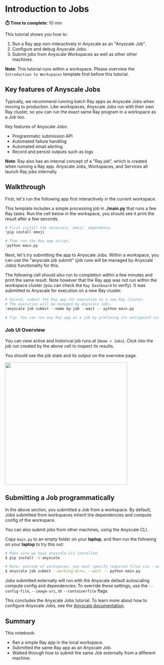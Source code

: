 # Introduction to Jobs

**⏱️ Time to complete**: 10 min

This tutorial shows you how to:
1. Run a Ray app non-interactively in Anyscale as an "Anyscale Job".
2. Configure and debug Anyscale Jobs.
3. Submit jobs from Anyscale Workspaces as well as other other machines.

**Note**: This tutorial runs within a workspace. Please overview the `Introduction to Workspaces` template first before this tutorial.

## Key features of Anyscale Jobs

Typically, we recommend running batch Ray apps as Anyscale Jobs when moving to production. Like workspaces, Anyscale Jobs run with their own Ray cluster, so you can run the exact same Ray program in a workspace as a Job too.

Key features of Anyscale Jobs:
- Programmatic submission API
- Automated failure handling
- Automated email alerting
- Record and persist outputs such as logs


**Note**: Ray also has an internal concept of a "Ray job", which is created when running a Ray app. Anyscale Jobs, Workspaces, and Services all launch Ray jobs internally.

## Walkthrough

First, let's run the following app first interactively in the current workspace.

This template includes a simple processing job in **./main.py** that runs a few Ray tasks. Run the cell below in the workspace, you should see it print the result after a few seconds.


```python
# First install the necessary `emoji` dependency.
!pip install emoji
```


```python
# Then run the Ray app script.
!python main.py
```

Next, let's try submitting the app to Anyscale Jobs. Within a workspace, you can use the "anyscale job submit" (job runs will be managed by Anyscale Jobs) functionality for this.

The following cell should also run to completion within a few minutes and print the same result. Note however that the Ray app was not run within the workspace cluster (you can check the ``Ray Dashboard`` to verify). It was submitted to Anyscale for execution on a new Ray cluster.


```python
# Second, submit the Ray app for execution on a new Ray cluster.
# The execution will be managed by Anyscale Jobs.
!anyscale job submit --name my-job --wait -- python main.py

# Tip: You can run any Ray app as a job by prefixing its entrypoint with "anyscale job submit --".
```

### Job UI Overview

You can view active and historical job runs at (`Home > Jobs`). Click into the job run created by the above cell to inspect its results.

You should see the job state and its output on the overview page.

<img src="assets/anyscale-job.png" height=400px>

## Submitting a Job programmatically

In the above section, you submitted a Job from a workspace. By default, Jobs submitted from workspaces inherit the dependencies and compute config of the workspace.

You can also submit jobs from other machines, using the Anyscale CLI. 

Copy ``main.py`` to an empty folder on your **laptop**, and then run the following on your **laptop** to try this out:

```bash
# Make sure we have anyscale CLI installed.
$ pip install -U anyscale

# Note: outside of workspaces, you must specify required files via --working-dir.
$ anyscale job submit --working-dir=. --wait -- python main.py
```

Jobs submitted externally will run with the Anyscale default autoscaling compute config and dependencies. To override these settings, use the ``--config-file``, ``--image-uri``, or ``--containerfile`` flags.

This concludes the Anyscale Jobs tutorial. To learn more about how to configure Anyscale Jobs, see the [Anyscale documentation](https://docs.anyscale.com/platform/jobs/).

## Summary

This notebook:
- Ran a simple Ray app in the local workspace.
- Submitted the same Ray app as an Anyscale Job.
- Walked through how to submit the same Job externally from a different machine.
